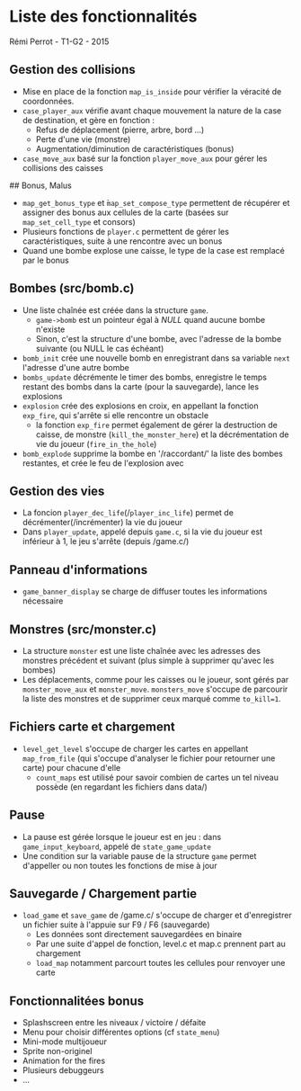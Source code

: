 # Liste des fonctionnalités

Rémi Perrot - T1-G2 - 2015

## Gestion des collisions

* Mise en place de la fonction `map_is_inside` pour vérifier la véracité de coordonnées.
* `case_player_aux` vérifie avant chaque mouvement la nature de la case de destination, et gère en fonction :
	* Refus de déplacement (pierre, arbre, bord ...)
	* Perte d'une vie (monstre)
	* Augmentation/diminution de caractéristiques (bonus)
* `case_move_aux` basé sur la fonction `player_move_aux` pour gérer les collisions des caisses

## Bonus, Malus

* `map_get_bonus_type` et ̀`map_set_compose_type` permettent de récupérer et assigner des bonus aux cellules de la carte (basées sur `map_set_cell_type` et consors)
* Plusieurs fonctions de `player.c` permettent de gérer les caractéristiques, suite à une rencontre avec un bonus
* Quand une bombe explose une caisse, le type de la case est remplacé par le bonus

## Bombes (src/bomb.c)

* Une liste chaînée est créée dans la structure `game`.
	* `game->bomb` est un pointeur égal à *NULL* quand aucune bombe n'existe
	* Sinon, c'est la structure d'une bombe, avec l'adresse de la bombe suivante (ou NULL le cas échéant)
* `bomb_init` crée une nouvelle bomb en enregistrant dans sa variable `next` l'adresse d'une autre bombe
* `bombs_update` décrémente le timer des bombs, enregistre le temps restant des bombs dans la carte (pour la sauvegarde), lance les explosions
* `explosion` crée des explosions en croix, en appellant la fonction `exp_fire`, qui s'arrête si elle rencontre un obstacle
	* la fonction `exp_fire` permet également de gérer la destruction de caisse, de monstre (`kill_the_monster_here`) et la décrémentation de vie du joueur (`fire_in_the_hole`)
* `bomb_explode` supprime la bombe en '/raccordant/' la liste des bombes restantes, et crée le feu de l'explosion avec

## Gestion des vies

* La foncion `player_dec_life`(/`player_inc_life`) permet de décrémenter(/incrémenter) la vie du joueur
* Dans `player_update`, appelé depuis `game.c`, si la vie du joueur est inférieur à 1, le jeu s'arrête (depuis /game.c/)

## Panneau d'informations

* `game_banner_display` se charge de diffuser toutes les informations nécessaire

## Monstres (src/monster.c)

* La structure `monster` est une liste chaînée avec les adresses des monstres précédent et suivant (plus simple à supprimer qu'avec les bombes)
* Les déplacements, comme pour les caisses ou le joueur, sont gérés par `monster_move_aux` et `monster_move`. `monsters_move` s'occupe de parcourir la liste des monstres et de supprimer ceux marqué comme `to_kill=1`.

## Fichiers carte et chargement

* `level_get_level` s'occupe de charger les cartes en appellant `map_from_file` (qui s'occupe d'analyser le fichier pour retourner une carte) pour chacune d'elle
	* `count_maps` est utilisé pour savoir combien de cartes un tel niveau possède (en regardant les fichiers dans data/)

## Pause

* La pause est gérée lorsque le joueur est en jeu : dans `game_input_keyboard`, appelé de `state_game_update`
* Une condition sur la variable pause de la structure `game` permet d'appeller ou non toutes les fonctions de mise à jour

## Sauvegarde / Chargement partie

* `load_game` et `save_game` de /game.c/ s'occupe de charger et d'enregistrer un fichier suite à l'appuie sur F9 / F6 (sauvegarde)
	* Les données sont directement sauvegardées en binaire
	* Par une suite d'appel de fonction, level.c et map.c prennent part au chargement
	* `load_map` notamment parcourt toutes les cellules pour renvoyer une carte
	
## Fonctionnalitées bonus

* Splashscreen entre les niveaux / victoire / défaite
* Menu pour choisir différentes options (cf `state_menu`)
* Mini-mode multijoueur
* Sprite non-originel
* Animation for the fires
* Plusieurs debuggeurs
* ...
